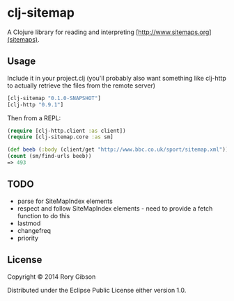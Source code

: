 # clj-sitemap

A Clojure library for reading and interpreting [http://www.sitemaps.org](sitemaps).


## Usage

Include it in your project.clj (you'll probably also want something like clj-http to actually retrieve the files from the remote server)

```clojure
[clj-sitemap "0.1.0-SNAPSHOT"]
[clj-http "0.9.1"]
```

Then from a REPL:

```clojure
(require [clj-http.client :as client])
(require [clj-sitemap.core :as sm]

(def beeb (:body (client/get "http://www.bbc.co.uk/sport/sitemap.xml")))
(count (sm/find-urls beeb))
=> 493
```


## TODO
+ parse for SiteMapIndex elements
+ respect and follow SiteMapIndex elements - need to provide a fetch function to do this
+ lastmod
+ changefreq
+ priority



## License

Copyright © 2014 Rory Gibson

Distributed under the Eclipse Public License either version 1.0.